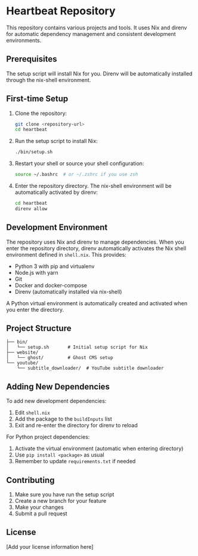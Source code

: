 # Heartbeat Repository

This repository contains various projects and tools. It uses Nix and direnv for automatic dependency management and consistent development environments.

## Prerequisites

The setup script will install Nix for you. Direnv will be automatically installed through the nix-shell environment.

## First-time Setup

1. Clone the repository:
   ```bash
   git clone <repository-url>
   cd heartbeat
   ```

2. Run the setup script to install Nix:
   ```bash
   ./bin/setup.sh
   ```

3. Restart your shell or source your shell configuration:
   ```bash
   source ~/.bashrc  # or ~/.zshrc if you use zsh
   ```

4. Enter the repository directory. The nix-shell environment will be automatically activated by direnv:
   ```bash
   cd heartbeat
   direnv allow
   ```

## Development Environment

The repository uses Nix and direnv to manage dependencies. When you enter the repository directory, direnv automatically activates the Nix shell environment defined in `shell.nix`. This provides:

- Python 3 with pip and virtualenv
- Node.js with yarn
- Git
- Docker and docker-compose
- Direnv (automatically installed via nix-shell)

A Python virtual environment is automatically created and activated when you enter the directory.

## Project Structure

```
├── bin/
│   └── setup.sh       # Initial setup script for Nix
├── website/
│   └── ghost/         # Ghost CMS setup
└── youtube/
    └── subtitle_downloader/  # YouTube subtitle downloader
```

## Adding New Dependencies

To add new development dependencies:

1. Edit `shell.nix`
2. Add the package to the `buildInputs` list
3. Exit and re-enter the directory for direnv to reload

For Python project dependencies:

1. Activate the virtual environment (automatic when entering directory)
2. Use `pip install <package>` as usual
3. Remember to update `requirements.txt` if needed

## Contributing

1. Make sure you have run the setup script
2. Create a new branch for your feature
3. Make your changes
4. Submit a pull request

## License

[Add your license information here]